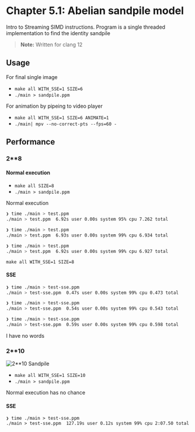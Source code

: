# Chapter 5.1: Abelian sandpile model

Intro to Streaming SIMD instructions. Program is a single threaded implementation to find the identity sandpile

> **Note:** Written for clang 12

## Usage

For final single image

- `make all WITH_SSE=1 SIZE=6`
- `./main > sandpile.ppm`

For animation by pipeing to video player

- `make all WITH_SSE=1 SIZE=6 ANIMATE=1`
- `./main| mpv --no-correct-pts --fps=60 -`

## Performance

### 2**8

#### Normal execution

- `make all SIZE=8`
- `./main > sandpile.ppm`

Normal execution

```sh
❯ time ./main > test.ppm
./main > test.ppm  6.92s user 0.00s system 95% cpu 7.262 total

❯ time ./main > test.ppm
./main > test.ppm  6.93s user 0.00s system 99% cpu 6.934 total

❯ time ./main > test.ppm
./main > test.ppm  6.92s user 0.00s system 99% cpu 6.927 total
```

`make all WITH_SSE=1 SIZE=8`

#### SSE

```sh
❯ time ./main > test-sse.ppm
./main > test-sse.ppm  0.47s user 0.00s system 99% cpu 0.473 total

❯ time ./main > test-sse.ppm
./main > test-sse.ppm  0.54s user 0.00s system 99% cpu 0.543 total

❯ time ./main > test-sse.ppm
./main > test-sse.ppm  0.59s user 0.00s system 99% cpu 0.598 total
```

I have no words

### 2**10

![2**10 Sandpile](./test-sse.ppm)

- `make all WITH_SSE=1 SIZE=10`
- `./main > sandpile.ppm`

Normal execution has no chance

#### SSE

```
❯ time ./main > test-sse.ppm
./main > test-sse.ppm  127.19s user 0.12s system 99% cpu 2:07.50 total
```

